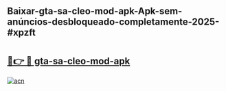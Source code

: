 ## Baixar-gta-sa-cleo-mod-apk-Apk-sem-anúncios-desbloqueado-completamente-2025-#xpzft

# <h2><a href="https://ainizakaria.my?title=gta-sa-cleo-mod-apk&ref=20M">🔗👉 🔴 gta-sa-cleo-mod-apk</a></h2>

[![acn](https://github.com/user-attachments/assets/0f9c940e-d8b0-45ae-aac7-cd30a18b3e1c)](https://ainizakaria.my?title=gta-sa-cleo-mod-apk&ref=20M)

